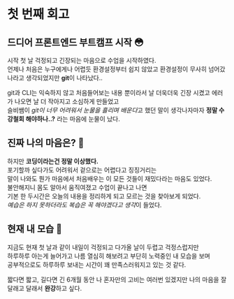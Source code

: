 # 첫 번째 회고

## 드디어 프론트엔드 부트캠프 시작 😳

시작 첫 날 걱정되고 긴장되는 마음으로 수업을 시작하였다.  
언제나 처음은 누구에게나 어렵듯 환경설정부터 쉽지 않았고 환경설정이 무사히 넘어갔나라고 생각되었지만 **git**이 나타났다..

git과 CLI는 익숙하지 않고 처음들어보는 내용 뿐이라서 날 더욱더욱 긴장 시켰고 에러가 나오면 날 더 작아지고 소심하게 만들었고  
슬비쌤이 *git이 너무 어려워서 눈물을 흘리며 배운다*고 했던 말이 생각나자마자 **정말 수강철회 해야하나..?** 라는 마음에 눈물이 났다.

## 진짜 나의 마음은? 🤔

하지만 **코딩이라는건 정말 이상했다.**  
포기할까 싶다가도 어려워서 겉으로는 어렵다고 징징거리는  
말이 나와도 뭔가 마음에서 처음배우는 이 모든 것들이 재밌다라는 마음도 있었다.  
불안해지니 몸도 알아서 움직여졌고 수업이 끝나고 나면  
기본 한 두시간은 오늘의 내용을 정리하게 되고 모르는 것을 찾아보게 되었다.  
*예습은 하지 못하더라도 복습은 꼭 해야겠다고 생각*이 들었다.

## 현재 내 모습 💪

지금도 현재 첫 날과 같이 내일이 걱정되고 다가올 날이 두렵고 걱정스럽지만  
하루하루 아는게 늘어가고 나름 열심히 해보려고 부단히 노력중인 내 모습을 보며  
공부적으로도 하루하루 보내는 시간이 꽤 만족스러워지고 있는 것 같다.

짧다면 짧고, 길다면 긴 6개월 동안 나 혼자만의 고비는 여러번 있겠지만 나의 마음을 잘 달래고 달래서 **완강**하고 싶다.
